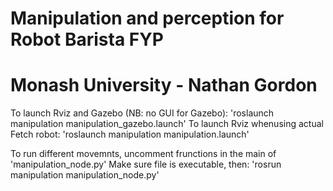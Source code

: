 # Manipulation and perception for Robot Barista FYP
# Monash University - Nathan Gordon

To launch Rviz and Gazebo (NB: no GUI for Gazebo): 'roslaunch manipulation manipulation_gazebo.launch'
To launch Rviz whenusing actual Fetch robot: 'roslaunch manipulation manipulation.launch'

To run different movemnts, uncomment frunctions in the main of 'manipulation_node.py'
Make sure file is executable, then: 'rosrun manipulation manipulation_node.py'
